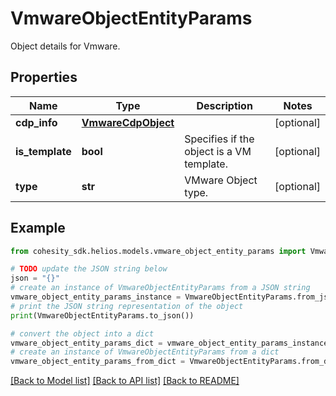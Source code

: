 # VmwareObjectEntityParams

Object details for Vmware.

## Properties

Name | Type | Description | Notes
------------ | ------------- | ------------- | -------------
**cdp_info** | [**VmwareCdpObject**](VmwareCdpObject.md) |  | [optional] 
**is_template** | **bool** | Specifies if the object is a VM template. | [optional] 
**type** | **str** | VMware Object type. | [optional] 

## Example

```python
from cohesity_sdk.helios.models.vmware_object_entity_params import VmwareObjectEntityParams

# TODO update the JSON string below
json = "{}"
# create an instance of VmwareObjectEntityParams from a JSON string
vmware_object_entity_params_instance = VmwareObjectEntityParams.from_json(json)
# print the JSON string representation of the object
print(VmwareObjectEntityParams.to_json())

# convert the object into a dict
vmware_object_entity_params_dict = vmware_object_entity_params_instance.to_dict()
# create an instance of VmwareObjectEntityParams from a dict
vmware_object_entity_params_from_dict = VmwareObjectEntityParams.from_dict(vmware_object_entity_params_dict)
```
[[Back to Model list]](../README.md#documentation-for-models) [[Back to API list]](../README.md#documentation-for-api-endpoints) [[Back to README]](../README.md)


